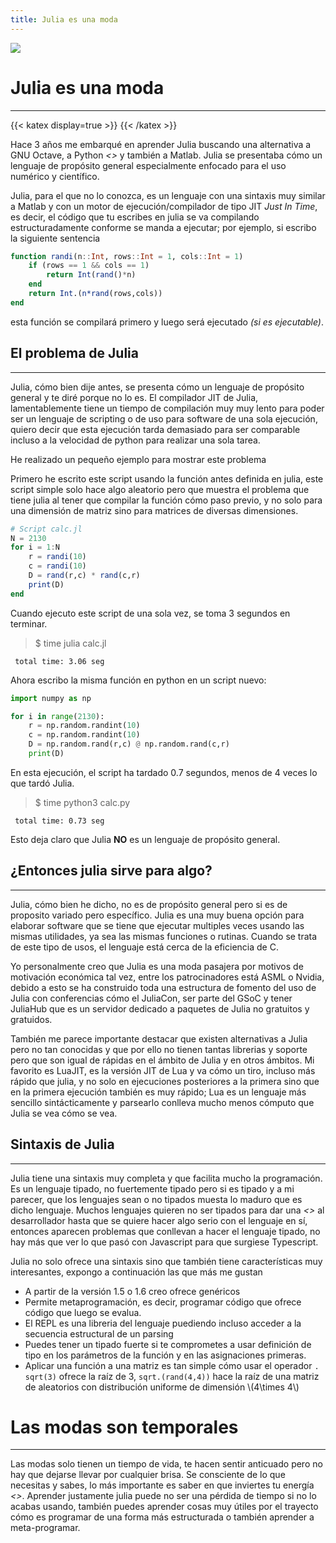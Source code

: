 ```yaml
---
title: Julia es una moda
---
```


![](https://upload.wikimedia.org/wikipedia/commons/1/1f/Julia_Programming_Language_Logo.svg)
# Julia es una moda
---

{{< katex display=true >}}
{{< /katex >}}

Hace 3 años me embarqué en aprender Julia buscando una alternativa a GNU Octave, a Python 
*<<usando numpy>>* y también a Matlab. Julia se presentaba cómo un lenguaje de propósito general
especialmente enfocado para el uso numérico y científico.

Julia, para el que no lo conozca, es un lenguaje con una sintaxis muy similar a Matlab y con un
motor de ejecución/compilador de tipo JIT *Just In Time*, es decir, el código que tu escribes en 
julia se va compilando estructuradamente conforme se manda a ejecutar; por ejemplo, si escribo la
siguiente sentencia

```julia
function randi(n::Int, rows::Int = 1, cols::Int = 1)
    if (rows == 1 && cols == 1)
        return Int(rand()*n)
    end
    return Int.(n*rand(rows,cols))
end
```

esta función se compilará primero y luego será ejecutado *(si es ejecutable)*.

## El problema de Julia
---
Julia, cómo bien dije antes, se presenta cómo un lenguaje de propósito general y te diré porque no
lo es. El compilador JIT de Julia, lamentablemente tiene un tiempo de compilación muy muy lento para 
poder ser un lenguaje de scripting o de uso para software de una sola ejecución, quiero decir que esta 
ejecución tarda demasiado para ser comparable incluso a la velocidad de python para realizar una sola
tarea.

He realizado un pequeño ejemplo para mostrar este problema

Primero he escrito este script usando la función antes definida en julia, este script simple solo
hace algo aleatorio pero que muestra el problema que tiene julia al tener que compilar la función 
cómo paso previo, y no solo para una dimensión de matriz sino para matrices de diversas dimensiones.

```julia
# Script calc.jl
N = 2130
for i = 1:N
    r = randi(10)
    c = randi(10)
    D = rand(r,c) * rand(c,r)
    print(D)
end
```

Cuando ejecuto este script de una sola vez, se toma 3 segundos en terminar.
> $ time julia calc.jl

` total time: 3.06 seg`

Ahora escribo la misma función en python en un script nuevo:

```python
import numpy as np

for i in range(2130):
    r = np.random.randint(10)
    c = np.random.randint(10)
    D = np.random.rand(r,c) @ np.random.rand(c,r)
    print(D)
```

En esta ejecución, el script ha tardado 0.7 segundos, menos de 4 veces lo que tardó Julia.
> $ time python3 calc.py

` total time: 0.73 seg`

Esto deja claro que Julia **NO** es un lenguaje de propósito general.

## ¿Entonces julia sirve para algo?
---
Julia, cómo bien he dicho, no es de propósito general pero si es de proposito variado pero específico.
Julia es una muy buena opción para elaborar software que se tiene que ejecutar multiples veces usando 
las mismas utilidades, ya sea las mismas funciones o rutinas. Cuando se trata de este tipo de usos, el
lenguaje está cerca de la eficiencia de C.

Yo personalmente creo que Julia es una moda pasajera por motivos de motivación económica tal vez, entre
los patrocinadores está ASML o Nvidia, debido a esto se ha construido toda una estructura de fomento 
del uso de Julia con conferencias cómo el JuliaCon, ser parte del GSoC y tener JuliaHub que es un 
servidor dedicado a paquetes de Julia no gratuitos y gratuidos.

También me parece importante destacar que existen alternativas a Julia pero no tan conocidas y que por ello
no tienen tantas librerias y soporte pero que son igual de rápidas en el ámbito de Julia y en otros ámbitos.
Mi favorito es LuaJIT, es la versión JIT de Lua y va cómo un tiro, incluso más rápido que julia, y no solo 
en ejecuciones posteriores a la primera sino que en la primera ejecución también es muy rápido; Lua es
un lenguaje más sencillo sintácticamente y parsearlo conlleva mucho menos cómputo que Julia se vea cómo se 
vea.

## Sintaxis de Julia
---
Julia tiene una sintaxis muy completa y que facilita mucho la programación. Es un lenguaje tipado, no 
fuertemente tipado pero si es tipado y a mi parecer, que los lenguajes sean o no tipados muesta lo maduro
que es dicho lenguaje. Muchos lenguajes quieren no ser tipados para dar una *<<facilidad>>* al desarrollador
hasta que se quiere hacer algo serio con el lenguaje en sí, entonces aparecen problemas que conllevan a
hacer el lenguaje tipado, no hay más que ver lo que pasó con Javascript para que surgiese Typescript.

Julia no solo ofrece una sintaxis sino que también tiene características muy interesantes, expongo a continuación las que más me gustan

- A partir de la versión 1.5 o 1.6 creo ofrece genéricos
- Permite metaprogramación, es decir, programar código que ofrece código que luego se evalua.
- El REPL es una libreria del lenguaje puediendo incluso acceder a la secuencia estructural de un parsing
- Puedes tener un tipado fuerte si te comprometes a usar definición de tipo en los parámetros de la función
y en las asignaciones primeras.
- Aplicar una función a una matriz es tan simple cómo usar el operador `.` `sqrt(3)` ofrece la raíz de 3,
`sqrt.(rand(4,4))` hace la raíz de una matriz de aleatorios con distribución uniforme de dimensión 
\\(4\times 4\\)

# Las modas son temporales
---
Las modas solo tienen un tiempo de vida, te hacen sentir anticuado pero no hay que dejarse llevar por 
cualquier brisa. Se consciente de lo que necesitas y sabes, lo más importante es saber en que inviertes tu
energía *<<tiempo>>*. Aprender justamente julia puede no ser una pérdida de tiempo si no lo acabas usando,
también puedes aprender cosas muy útiles por el trayecto cómo es programar de una forma más estructurada o 
también aprender a meta-programar.


